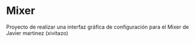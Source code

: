 # Mixer
Proyecto de realizar una interfaz gráfica de configuración para el Mixer de Javier martinez (xivitazo)
